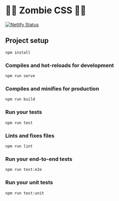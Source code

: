 # 🧟‍♀️ Zombie CSS 🧟‍♂️

[![Netlify Status](https://api.netlify.com/api/v1/badges/62cc51b5-8ff4-4864-a1c1-79640db48a50/deploy-status)](https://app.netlify.com/sites/zombie-css/deploys)

## Project setup
```
npm install
```

### Compiles and hot-reloads for development
```
npm run serve
```

### Compiles and minifies for production
```
npm run build
```

### Run your tests
```
npm run test
```

### Lints and fixes files
```
npm run lint
```

### Run your end-to-end tests
```
npm run test:e2e
```

### Run your unit tests
```
npm run test:unit
```
